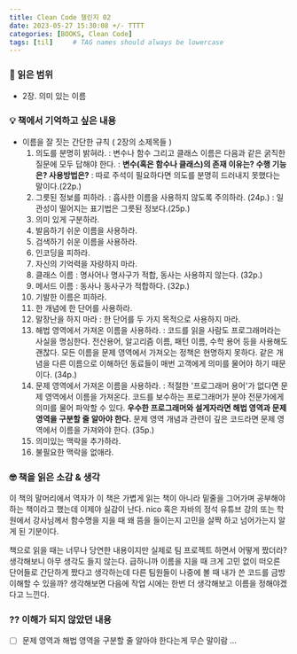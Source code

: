 ```yaml
---
title: Clean Code 챌린지 02
date: 2023-05-27 15:30:08 +/- TTTT
categories: [BOOKS, Clean Code]
tags: [til]     # TAG names should always be lowercase
---
```

### 📖 읽은 범위
* 2장. 의미 있는 이름

### 💡 책에서 기억하고 싶은 내용
- 이름을 잘 짓는 간단한 규칙 ( 2장의 소제목들 )
    1. 의도를 분명히 밝혀라.
     : 변수나 함수 그리고 클래스 이름은 다음과 같은 굵직한 질문에 모두 답해야 한다.
     : **변수(혹은 함수나 클래스)의 존재 이유는? 수행 기능은? 사용방법은?**
     : 따로 주석이 필요하다면 의도를 분명히 드러내지 못했다는 말이다.(22p.)
    1. 그릇된 정보를 피하라.
     : 흡사한 이름을 사용하지 않도록 주의하라. (24p.)
     : 일관성이 떨어지는 표기법은 그릇된 정보다.(25p.)
    1. 의미 있게 구분하라.
    1. 발음하기 쉬운 이름을 사용하라.
    1. 검색하기 쉬운 이름을 사용하라.
    1. 인코딩을 피하라.
    1. 자신의 기억력을 자랑하지 마라.
    1. 클래스 이름
     : 명사어나 명사구가 적합, 동사는 사용하지 않는다. (32p.)
    1. 메서드 이름
     : 동사나 동사구가 적합하다. (32p.)
    1. 기발한 이름은 피하라.
    1. 한 개념에 한 단어를 사용하라.
    1. 말장난을 하지 마라 : 한 단어를 두 가지 목적으로 사용하지 마라.
    1. 해법 영역에서 가져온 이름을 사용하라.
     : 코드를 읽을 사람도 프로그래머라는 사실을 명심한다. 전산용어, 알고리즘 이름, 패턴 이름, 수학 용어 등을 사용해도 괜찮다. 모든 이름을 문제 영역에서 가져오는 정책은 현명하지 못하다. 같은 개념을 다른 이름으로 이해하던 동료들이 매번 고객에게 의미를 물어야 하기 때문이다. (34p.)
    1. 문제 영역에서 가져온 이름을 사용하라.
     : 적절한 '프로그래머 용어'가 없다면 문제 영역에서 이름을 가져온다. 코드를 보수하는 프로그래머가 분야 전문가에게 의미를 물어 파악할 수 있다. **우수한 프로그래머와 설게자라면 해법 영역과 문제 영역을 구분할 줄 알아야 한다.** 문제 영역 개념과 관련이 깊은 코드라면 문제 영역에서 이름을 가져와야 한다. (35p.)
    1. 의미있는 맥락을 추가하라.
    1. 불필요한 맥락을 없애라.

### 🤓 책을 읽은 소감 & 생각
이 책의 말머리에서 역자가 이 책은 가볍게 읽는 책이 아니라 밑줄을 그어가며 공부해야하는 책이라고 했는데 이제야 실감이 난다. nico 혹은 자바의 정석 유튜브 강의 또는 학원에서 강사님께서 함수명을 지을 때 왜 뜸을 들이는지 고민을 살짝 하고 넘어가는지 알게 된 기분이다.

책으로 읽을 때는 너무나 당연한 내용이지만 실제로 팀 프로젝트 하면서 어떻게 짰더라? 생각해보니 아무 생각도 들지 않는다. 급하니까 이름을 지을 때 크게 고민 없이 떠오른 단어들로 간단하게 짰다고 생각하는데 다른 팀원들이 나중에 볼 때 내가 쓴 코드를 금방 이해할 수 있을까? 생각해보면 다음에 작업 시에는 한번 더 생각해보고 이름을 정해야겠다고 느낀다.

### ⁇ 이해가 되지 않았던 내용
- [ ] 문제 영역과 해법 영역을 구분할 줄 알아야 한다는게 무슨 말이람 ... 